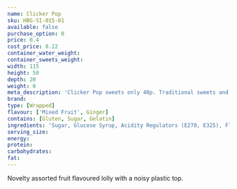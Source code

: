 ```yaml
---
name: Clicker Pop
sku: HBG-SI-015-01
available: false
purchase_option: 0
price: 0.4
cost_price: 0.22
container_water_weight: 
container_sweets_weight: 
width: 115
height: 50
depth: 20
weight: 0
meta_description: 'Clicker Pop sweets only 40p. Traditional sweets and more at Humbugs Confectionery Store. Specialists in satisfying your sweet tooth!'
brand: 
type: [Wrapped]
flavour: ['Mixed Fruit', Ginger]
contains: [Gluten, Sugar, Gelatin]
ingredients: 'Sugar, Glucose Syrup, Acidity Regulators (E270, E325), Flavourings, Colours: E163, E100'
serving_size: 
energy: 
protein: 
carbohydrates: 
fat: 
---
```

Novelty assorted fruit flavoured lolly with a noisy plastic top.